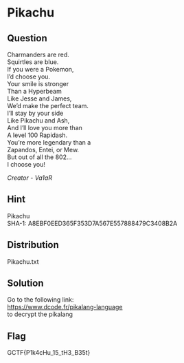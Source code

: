 # Pikachu

## Question
Charmanders are red.  
Squirtles are blue.  
If you were a Pokemon,  
I’d choose you.  
Your smile is stronger  
Than a Hyperbeam  
Like Jesse and James,  
We’d make the perfect team.  
I’ll stay by your side  
Like Pikachu and Ash,  
And I’ll love you more than  
A level 100 Rapidash.  
You’re more legendary than a  
Zapandos, Entei, or Mew.  
But out of all the 802…  
I choose you!

*Creator - Va1aR* 

## Hint
Pikachu  
SHA-1: A8EBF0EED365F353D7A567E557888479C3408B2A

## Distribution
Pikachu.txt

## Solution
Go to the following link:  
https://www.dcode.fr/pikalang-language  
to decrypt the pikalang

## Flag
GCTF{P1k4cHu_15_tH3_B35t}
